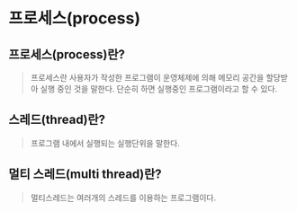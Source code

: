 # 프로세스(process)

## 프로세스(process)란?

> 프로세스란 사용자가 작성한 프로그램이 운영체제에 의해 메모리 공간을 할당받아 실행 중인 것을 말한다. 단순히 하면 실행중인 프로그램이라고 할 수 있다.

## 스레드(thread)란?

> 프로그램 내에서 실행되는 실행단위을 말한다.

## 멀티 스레드(multi thread)란?

> 멀티스레드는 여러개의 스레드를 이용하는 프로그램이다.
